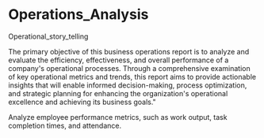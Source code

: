 # Operations_Analysis
Operational_story_telling

The primary objective of this business operations report is to analyze and evaluate the efficiency, effectiveness, and overall performance of a company's operational processes. Through a comprehensive examination of key operational metrics and trends, this report aims to provide actionable insights that will enable informed decision-making, process optimization, and strategic planning for enhancing the organization's operational excellence and achieving its business goals."

Analyze employee performance metrics, such as work output, task completion times, and attendance.
